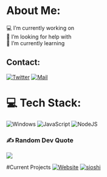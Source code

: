 

# About Me:
💻 I’m currently working on<br>🤝 I’m looking for help with<br>🌱 I’m currently learning


## Contact:
[![Twitter](https://img.shields.io/badge/Discord-7289DA?style=for-the-badge&logo=discord&logoColor=white)](https://discord.com/users/939536691415367680) [![Mail](📫)](mailto:contact@mukoshi.com) 

# 💻 Tech Stack:
![Windows](https://img.shields.io/badge/Windows-0078D6?style=for-the-badge&logo=windows&logoColor=white) ![JavaScript](https://img.shields.io/badge/javascript-%23323330.svg?style=for-the-badge&logo=javascript&logoColor=%23F7DF1E) ![NodeJS](https://img.shields.io/badge/Node.js-43853D?style=for-the-badge&logo=node.js&logoColor=white)

### ✍️ Random Dev Quote
![](https://quotes-github-readme.vercel.app/api?type=horizontal&theme=radical)

#Current Projects
[![Website](https://img.shields.io/badge/website-000000?style=for-the-badge&logo=About.me&logoColor=white)](https://mukoshi.com)
[![sioshi](https://img.shields.io/discord/308323056592486420?logo=discord)](https://sioshi.mukoshi.com)
  
</div> 
